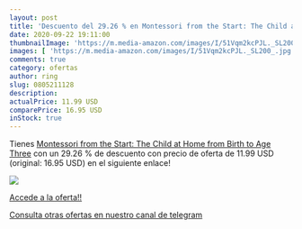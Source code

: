 ```yaml
---
layout: post
title: 'Descuento del 29.26 % en Montessori from the Start: The Child at '
date: 2020-09-22 19:11:00
thumbnailImage: 'https://m.media-amazon.com/images/I/51Vqm2kcPJL._SL200_.jpg'
images: [ 'https://m.media-amazon.com/images/I/51Vqm2kcPJL._SL200_.jpg' ]
comments: true
category: ofertas
author: ring
slug: 0805211128
description:
actualPrice: 11.99 USD
comparePrice: 16.95 USD
inStock: true
---
```


Tienes [Montessori from the Start: The Child at Home  from Birth to Age Three](https://www.amazon.com/dp/0805211128/?tag=redken08-20) con un 29.26 % de descuento con precio de oferta de 11.99 USD (original: 16.95 USD) en el siguiente enlace!

[![](https://m.media-amazon.com/images/I/51Vqm2kcPJL._SL200_.jpg)](https://www.amazon.com/dp/0805211128/?tag=redken08-20)

[Accede a la oferta!!](https://www.amazon.com/dp/0805211128/?tag=redken08-20)

[Consulta otras ofertas en nuestro canal de telegram](https://t.me/s/ofertas25)
